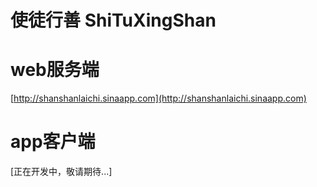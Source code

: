 
# 使徒行善 ShiTuXingShan

# web服务端

[http://shanshanlaichi.sinaapp.com](http://shanshanlaichi.sinaapp.com)

# app客户端

[正在开发中，敬请期待...]

